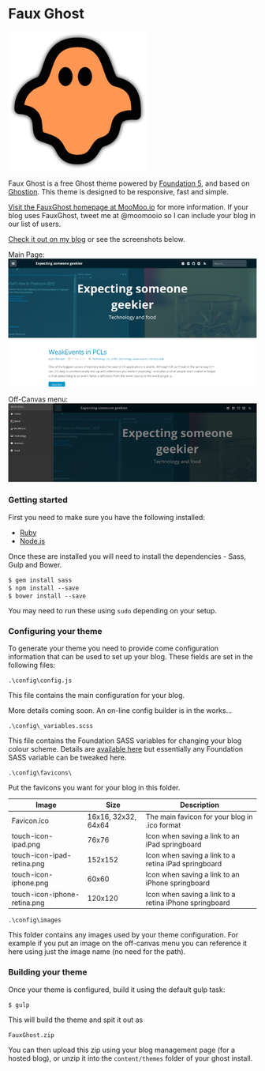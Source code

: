 # Faux Ghost

![FauxGhost](FauxGhost.png)

Faux Ghost is a free Ghost theme powered by [Foundation 5](http://foundation.zurb.com), and based on
[Ghostion](https://github.com/axiantheme/ghostion).  This theme is designed to
be responsive, fast and simple.

[Visit the FauxGhost homepage at MooMoo.io](https://www.moomoo.io/fauxghost) for more information.
If your blog uses FauxGhost, tweet me at @moomooio so I can include your blog in our list of users.

[Check it out on my blog](http://www.jimbobbennett.io) or see the screenshots below.

Main Page:
![Theme Main Page Example](ReadMeExample1.png)

Off-Canvas menu:
![Theme Off Canvas Menu Example](ReadMeExample2.png)

### Getting started

First you need to make sure you have the following installed:
* [Ruby](https://www.ruby-lang.org/en/installation/)
* [Node.js](http://nodejs.org)

Once these are installed you will need to install the dependencies - Sass, Gulp and Bower.

```
$ gem install sass
$ npm install --save
$ bower install --save
```
You may need to run these using `sudo` depending on your setup.

### Configuring your theme

To generate your theme you need to provide come configuration information that can be used
to set up your blog.  These fields are set in the following files:

```
.\config\config.js
```
This file contains the main configuration for your blog.

More details coming soon.  An on-line config builder is in the works...

```
.\config\_variables.scss
```
This file contains the Foundation SASS variables for changing your blog colour scheme.
Details are [available here](http://foundation.zurb.com/docs/v/3.2.5/sass-settings.php)
but essentially any Foundation SASS variable can be tweaked here.

```
.\config\favicons\
```
Put the favicons you want for your blog in this folder.

Image | Size | Description
------|------|--------------
Favicon.ico|16x16, 32x32, 64x64|The main favicon for your blog in .ico format
touch-icon-ipad.png|76x76|Icon when saving a link to an iPad springboard
touch-icon-ipad-retina.png|152x152|Icon when saving a link to a retina iPad springboard
touch-icon-iphone.png|60x60|Icon when saving a link to an iPhone springboard
touch-icon-iphone-retina.png|120x120|Icon when saving a link to a retina iPhone springboard

```
.\config\images
```
This folder contains any images used by your theme configuration.  For example if you put an image
on the off-canvas menu you can reference it here using just the image name (no need for the path).

### Building your theme

Once your theme is configured, build it using the default gulp task:
```
$ gulp
```

This will build the theme and spit it out as
```
FauxGhost.zip
```
You can then upload this zip using your blog management page (for a hosted blog), or unzip it into the
`content/themes` folder of your ghost install.
